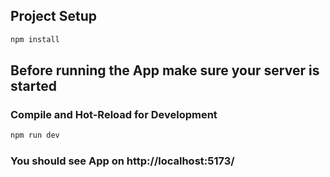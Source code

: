 ## Project Setup

```sh
npm install
```

## Before running the App make sure your server is started

### Compile and Hot-Reload for Development

```sh
npm run dev
```

### You should see App on http://localhost:5173/
